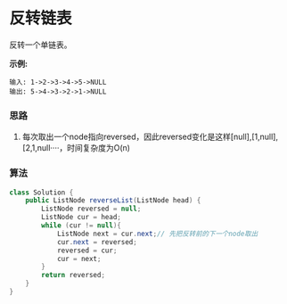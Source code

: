 # 反转链表

反转一个单链表。

**示例:**

```
输入: 1->2->3->4->5->NULL
输出: 5->4->3->2->1->NULL
```

### 思路

1. 每次取出一个node指向reversed，因此reversed变化是这样[null],[1,null],[2,1,null····，时间复杂度为O(n)

### 算法

```java
class Solution {
    public ListNode reverseList(ListNode head) {
        ListNode reversed = null;
        ListNode cur = head;
        while (cur != null){
            ListNode next = cur.next;// 先把反转前的下一个node取出
            cur.next = reversed;
            reversed = cur;
            cur = next;
        }
        return reversed;
    }
}	
```

